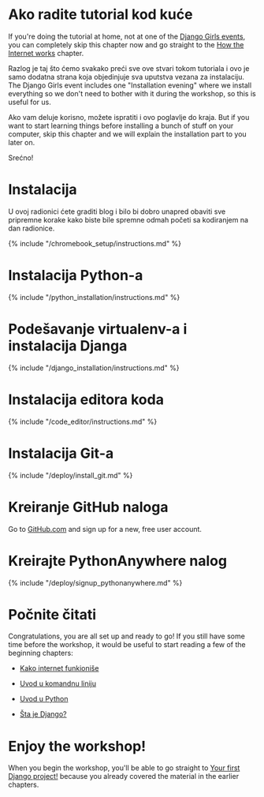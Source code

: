 # Ako radite tutorial kod kuće

If you're doing the tutorial at home, not at one of the [Django Girls events](https://djangogirls.org/events/), you can completely skip this chapter now and go straight to the [How the Internet works](../how_the_internet_works/README.md) chapter.

Razlog je taj što ćemo svakako preći sve ove stvari tokom tutoriala i ovo je samo dodatna strana koja objedinjuje sva uputstva vezana za instalaciju. The Django Girls event includes one "Installation evening" where we install everything so we don't need to bother with it during the workshop, so this is useful for us.

Ako vam deluje korisno, možete ispratiti i ovo poglavlje do kraja. But if you want to start learning things before installing a bunch of stuff on your computer, skip this chapter and we will explain the installation part to you later on.

Srećno!

# Instalacija

U ovoj radionici ćete graditi blog i bilo bi dobro unapred obaviti sve pripremne korake kako biste bile spremne odmah početi sa kodiranjem na dan radionice.

<!--sec data-title="Chromebook setup (if you're using one)"
data-id="chromebook_setup" data-collapse=true ces--> {% include "/chromebook_setup/instructions.md" %} 

<!--endsec-->

# Instalacija Python-a

{% include "/python_installation/instructions.md" %}

# Podešavanje virtualenv-a i instalacija Djanga

{% include "/django_installation/instructions.md" %}

# Instalacija editora koda

{% include "/code_editor/instructions.md" %}

# Instalacija Git-a

{% include "/deploy/install_git.md" %}

# Kreiranje GitHub naloga

Go to [GitHub.com](https://www.github.com) and sign up for a new, free user account.

# Kreirajte PythonAnywhere nalog

{% include "/deploy/signup_pythonanywhere.md" %}

# Počnite čitati

Congratulations, you are all set up and ready to go! If you still have some time before the workshop, it would be useful to start reading a few of the beginning chapters:

* [Kako internet funkioniše](../how_the_internet_works/README.md)

* [Uvod u komandnu liniju](../intro_to_command_line/README.md)

* [Uvod u Python](../python_introduction/README.md)

* [Šta je Django?](../django/README.md)

# Enjoy the workshop!

When you begin the workshop, you'll be able to go straight to [Your first Django project!](../django_start_project/README.md) because you already covered the material in the earlier chapters.